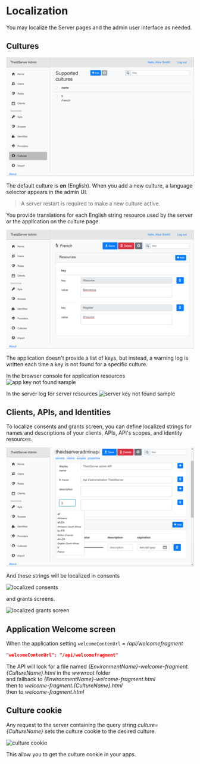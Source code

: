 # Localization

You may localize the Server pages and the admin user interface as needed.

## Cultures

![cultures](assets/cultures.png)  

The default culture is **en** (English). When you add a new culture, a language selector appears in the admin UI.

> A server restart is required to make a new culture active.

You provide translations for each English string resource used by the server or the application on the culture page.

![culture](assets/culture.png)  

The application doesn't provide a list of keys, but instead, a warning log is written each time a key is not found for a specific culture.

In the browser console for application resources
![app key not found sample](assets/app-localized-key-not-found.png)  

In the server log for server resources
![server key not found sample](assets/server-localized-key-not-found.png)  

## Clients, APIs, and Identities

To localize consents and grants screen, you can define localized strings for names and descriptions of your clients, APIs, API's scopes, and identity resources.

![api scope localization sample](assets/api-scope-localization.png)  

And these strings will be localized in consents

![localized consents](assets/localized-consents.png)  

and grants screens.

![localized grants screen](assets/localized-grants.png)  

## Application Welcome screen

When the application setting `welcomeContenUrl` = */api/welcomefragment*

```json
"welcomeContenUrl": "/api/welcomefragment"
```

The API will look for a file named *{EnvironmentName}-welcome-fragment.{CultureName}.html* in the *wwwroot* folder  
and fallback to *{EnvironmentName}-welcome-fragment.html*  
then to *welcome-fragment.{CultureName}.html*  
then to *welcome-fragment.html*

## Culture cookie

Any request to the server containing the query string *culture={CultureName}* sets the culture cookie to the desired culture.

![culture cookie](assets/culture-cookie.png)  

This allow you to get the culture cookie in your apps.
